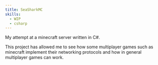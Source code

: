 ```yaml
---
title: SeaSharkMC
skills:
  - WIP
  - csharp
---
```

My attempt at a minecraft server written in C#.


This project has allowed me to see how some multiplayer games such as minecraft implement their networking protocols and how in general multiplayer games can work.